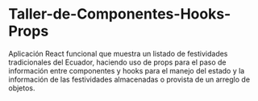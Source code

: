 # Taller-de-Componentes-Hooks-Props
Aplicación React funcional que muestra un listado de festividades tradicionales del Ecuador, haciendo uso de props para el paso de información entre componentes y hooks para el manejo del estado y la información de las festividades almacenadas o provista de un arreglo de objetos.

